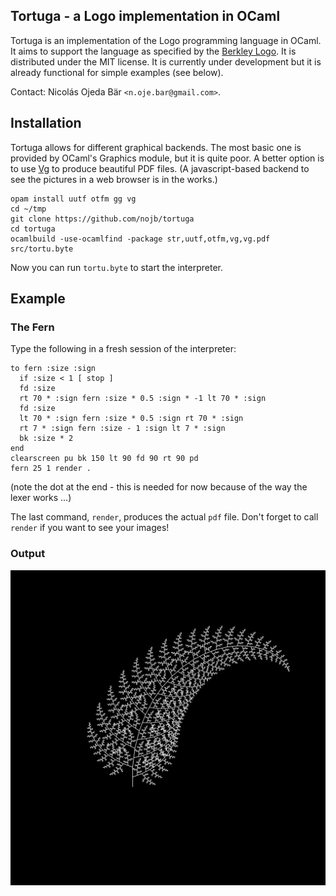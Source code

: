 Tortuga - a Logo implementation in OCaml
-----------------------------------------------------------------

Tortuga is an implementation of the Logo programming language in OCaml.  It aims
to support the language as specified by the
[Berkley Logo](http://www.cs.berkeley.edu/~bh/v2ch14/manual.html).  It is
distributed under the MIT license.  It is currently under development but it is
already functional for simple examples (see below).

Contact: Nicolás Ojeda Bär `<n.oje.bar@gmail.com>`.

## Installation

<!-- Lg can be installed with `opam`: -->

<!--     opam install lg -->

<!-- If you don't use `opam` consult the [`opam`](opam) file for build instructions. -->

Tortuga allows for different graphical backends. The most basic one is provided
by OCaml's Graphics module, but it is quite poor. A better option is to use
[Vg](https://github.com/dbuenzli/vg) to produce beautiful PDF files. (A
javascript-based backend to see the pictures in a web browser is in the works.)

    opam install uutf otfm gg vg
    cd ~/tmp
    git clone https://github.com/nojb/tortuga
    cd tortuga
    ocamlbuild -use-ocamlfind -package str,uutf,otfm,vg,vg.pdf src/tortu.byte

Now you can run `tortu.byte` to start the interpreter.

## Example

### The Fern

Type the following in a fresh session of the interpreter:

    to fern :size :sign
      if :size < 1 [ stop ]
      fd :size
      rt 70 * :sign fern :size * 0.5 :sign * -1 lt 70 * :sign
      fd :size
      lt 70 * :sign fern :size * 0.5 :sign rt 70 * :sign
      rt 7 * :sign fern :size - 1 :sign lt 7 * :sign
      bk :size * 2
    end
    clearscreen pu bk 150 lt 90 fd 90 rt 90 pd
    fern 25 1 render .

(note the dot at the end - this is needed for now because of the way the lexer works ...)

The last command, `render`, produces the actual `pdf` file.  Don't forget to call
`render` if you want to see your images!

### Output

![](fern.png)
